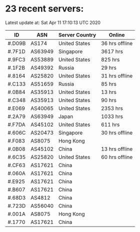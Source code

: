 # 23 recent servers:

Latest update at: Sat Apr 11 17:10:13 UTC 2020

| ID | ASN | Server Country | Online |
| -- | --- | -------------- | ------ |
| #.D09B | AS174 | United States | 36 hrs offline |
| #.7F1D | AS63949 | Singapore | 3617 hrs |
| #.9FC3 | AS53889 | United States | 825 hrs |
| #.1F2B | AS49392 | Russia | 29 hrs |
| #.8164 | AS25820 | United States | 31 hrs offline |
| #.C133 | AS51659 | Russia | 85 hrs |
| #.0B84 | AS35913 | United States | 13 hrs |
| #.C348 | AS35913 | United States | 90 hrs |
| #.E069 | AS40065 | United States | 2353 hrs |
| #.2A79 | AS63949 | Japan | 1033 hrs |
| #.F7DA | AS45102 | United States | 611 hrs |
| #.606C | AS20473 | Singapore | 30 hrs offline |
| #.F083 | AS8075 | Hong Kong | |
| #.0B08 | AS45102 | China | 13 hrs offline |
| #.6C35 | AS25820 | United States | 60 hrs offline |
| #.CF63 | AS17621 | China | |
| #.060A | AS17621 | China | |
| #.E925 | AS17621 | China | |
| #.B607 | AS17621 | China | |
| #.68D3 | AS4812 | China | |
| #.723D | AS56040 | China | |
| #.001A | AS8075 | Hong Kong | |
| #.1770 | AS17621 | China | |

